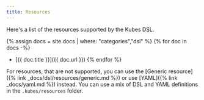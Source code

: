 ```yaml
---
title: Resources
---
```


Here's a list of the resources supported by the Kubes DSL.

{% assign docs = site.docs | where: "categories","dsl" %}
{% for doc in docs -%}
* [{{ doc.title }}]({{ doc.url }})
{% endfor %}

For resources, that are not supported, you can use the [Generic resource]({% link _docs/dsl/resources/generic.md %}) or use [YAML]({% link _docs/yaml.md %}) instead. You can use a mix of DSL and YAML definitions in the `.kubes/resources` folder.
